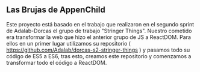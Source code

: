 ## Las Brujas de AppenChild

Este proyecto está basado en el trabajo que realizaron en el segundo sprint de Adalab-Dorcas el grupo de trabajo "Stringer Things".
Nuestro cometido era transformar la web que hizo el anterior grupo de JS a ReactDOM. Para ellos en un primer lugar utilizamos su repositorio ( https://github.com/Adalab/dorcas-s2-stringer-things ) y pasamos todo su código de ES5 a ES6, tras esto, creamos este repositorio y comenzamos a transformar todo el código a ReactDOM.
